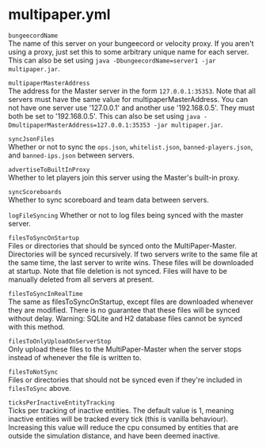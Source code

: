 # multipaper.yml

`bungeecordName`  
The name of this server on your bungeecord or velocity proxy. If you aren't
using a proxy, just set this to some arbitrary unique name for each server.
This can also be set using `java -DbungeecordName=server1 -jar multipaper.jar`.

`multipaperMasterAddress`  
The address for the Master server in the form `127.0.0.1:35353`. Note that all
servers must have the same value for multipaperMasterAddress. You can not have
one server use '127.0.0.1' and another use '192.168.0.5'. They must both be set
to '192.168.0.5'. This can also be set using
`java -DmultipaperMasterAddress=127.0.0.1:35353 -jar multipaper.jar`.

`syncJsonFiles`  
Whether or not to sync the `ops.json`, `whitelist.json`, `banned-players.json`,
and `banned-ips.json` between servers.

`advertiseToBuiltInProxy`  
Whether to let players join this server using the Master's built-in proxy.

`syncScoreboards`  
Whether to sync scoreboard and team data between servers.

`logFileSyncing`
Whether or not to log files being synced with the master server.

`filesToSyncOnStartup`  
Files or directories that should be synced onto the MultiPaper-Master.
Directories will be synced recursively. If two servers write to the same file
at the same time, the last server to write wins. These files will be downloaded
at startup. Note that file deletion is not synced. Files will have to be
manually deleted from all servers at present.

`filesToSyncInRealTime`  
The same as filesToSyncOnStartup, except files are downloaded whenever they are
modified. There is no guarantee that these files will be synced without delay.
Warning: SQLite and H2 database files cannot be synced with this method.

`filesToOnlyUploadOnServerStop`  
Only upload these files to the MultiPaper-Master when the server stops instead
of whenever the file is written to.

`filesToNotSync`  
Files or directories that should not be synced even if they're included in
`filesToSync` above.

`ticksPerInactiveEntityTracking`  
Ticks per tracking of inactive entities. The default value is 1, meaning
inactive entities will be tracked every tick (this is vanilla behaviour).
Increasing this value will reduce the cpu consumed by entities that are
outside the simulation distance, and have been deemed inactive.


